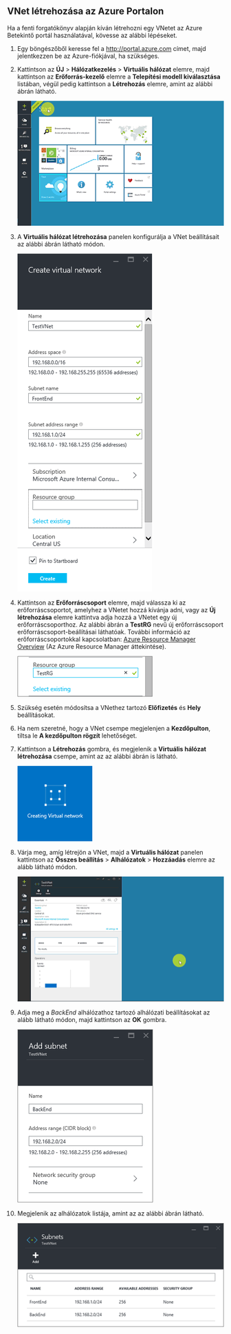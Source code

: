 ## VNet létrehozása az Azure Portalon

Ha a fenti forgatókönyv alapján kíván létrehozni egy VNetet az Azure Betekintő portál használatával, kövesse az alábbi lépéseket.

1. Egy böngészőből keresse fel a http://portal.azure.com címet, majd jelentkezzen be az Azure-fiókjával, ha szükséges.
2. Kattintson az **ÚJ** > **Hálózatkezelés** > **Virtuális hálózat** elemre, majd kattintson az **Erőforrás-kezelő** elemre a **Telepítési modell kiválasztása** listában, végül pedig kattintson a **Létrehozás** elemre, amint az alábbi ábrán látható.

    ![VNet létrehozása az Azure Portalon](./media/virtual-networks-create-vnet-arm-pportal-include/vnet-create-arm-pportal-figure1.gif)

3. A **Virtuális hálózat létrehozása** panelen konfigurálja a VNet beállításait az alábbi ábrán látható módon.

    ![Virtuális hálózat létrehozása panel](./media/virtual-networks-create-vnet-arm-pportal-include/vnet-create-arm-pportal-figure2.png)

4. Kattintson az **Erőforráscsoport** elemre, majd válassza ki az erőforráscsoportot, amelyhez a VNetet hozzá kívánja adni, vagy az **Új létrehozása** elemre kattintva adja hozzá a VNetet egy új erőforráscsoporthoz. Az alábbi ábrán a **TestRG** nevű új erőforráscsoport erőforráscsoport-beállításai láthatóak. További információ az erőforráscsoportokkal kapcsolatban: [Azure Resource Manager Overview](../articles/resource-group-overview.md#resource-groups) (Az Azure Resource Manager áttekintése).

    ![Erőforráscsoport](./media/virtual-networks-create-vnet-arm-pportal-include/vnet-create-arm-pportal-figure3.png)

5. Szükség esetén módosítsa a VNethez tartozó **Előfizetés** és **Hely** beállításokat. 

6. Ha nem szeretné, hogy a VNet csempe megjelenjen a **Kezdőpulton**, tiltsa le **A kezdőpulton rögzít** lehetőséget. 

7. Kattintson a **Létrehozás** gombra, és megjelenik a **Virtuális hálózat létrehozása** csempe, amint az az alábbi ábrán is látható.

    ![Virtuális hálózat csempéjének létrehozása](./media/virtual-networks-create-vnet-arm-pportal-include/vnet-create-arm-pportal-figure4.png)

8. Várja meg, amíg létrejön a VNet, majd a **Virtuális hálózat** panelen kattintson az **Összes beállítás** > **Alhálózatok** > **Hozzáadás** elemre az alább látható módon.

    ![Alhálózat hozzáadása az Azure Portalon](./media/virtual-networks-create-vnet-arm-pportal-include/vnet-create-arm-pportal-figure5.gif)

9. Adja meg a *BackEnd* alhálózathoz tartozó alhálózati beállításokat az alább látható módon, majd kattintson az **OK** gombra. 

    ![Alhálózat-beállítások](./media/virtual-networks-create-vnet-arm-pportal-include/vnet-create-arm-pportal-figure6.png)

10. Megjelenik az alhálózatok listája, amint az az alábbi ábrán látható.

    ![A VNet alhálózatainak listája](./media/virtual-networks-create-vnet-arm-pportal-include/vnet-create-arm-pportal-figure7.png)



<!--HONumber=sep16_HO1-->


